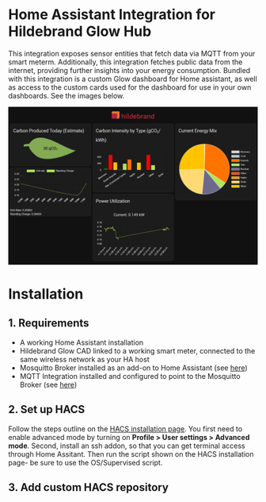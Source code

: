 # Home Assistant Integration for Hildebrand Glow Hub
This integration exposes sensor entities that fetch data via MQTT from your smart meterm. Additionally, this integration fetches public data from the internet, providing further insights into your energy consumption. Bundled with this integration is a custom Glow dashboard for Home assistant, as well as access to the custom cards used for the dashboard for use in your own dashboards. See the images below.

![Custom Integration Dashboard](./ha-dashboard.png)

# Installation
## 1. Requirements
- A working Home Assistant installation
- Hildebrand Glow CAD linked to a working smart meter, connected to the same wireless network as your HA host
- Mosquitto Broker installed as an add-on to Home Assistant (see [here](https://github.com/home-assistant/addons/blob/master/mosquitto/DOCS.md))
- MQTT Integration installed and configured to point to the Mosquitto Broker (see [here](https://www.home-assistant.io/integrations/mqtt/))

## 2. Set up HACS
Follow the steps outline on the [HACS installation page](https://hacs.xyz/docs/setup/prerequisites). You first need to enable advanced mode by turning on **Profile > User settings > Advanced mode**. Second, install an ssh addon, so that you can get terminal access through Home Assitant. Then run the script shown on the HACS installation page- be sure to use the OS/Supervised script.

## 3. Add custom HACS repository
